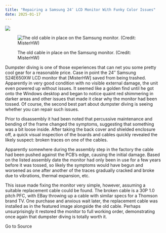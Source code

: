 ```yaml
---
title: "Repairing a Samsung 24″ LCD Monitor With Funky Color Issues"
date: 2025-01-17
---
```


![](https://hackaday.com/wp-content/uploads/2025/01/samsung_monitor_repair_misterhw_old_new_cable.jpg?w=800)

<figure>

![The old cable in place on the Samsung monitor. (Credit: MisterHW)](https://hackaday.com/wp-content/uploads/2025/01/samsung_monitor_repair_misterhw_thumb.jpg?w=400)

<figcaption>

The old cable in place on the Samsung monitor. (Credit: MisterHW)

</figcaption>

</figure>

Dumpster diving is one of those experiences that can net you some pretty cool gear for a reasonable price. Case in point the 24″ Samsung S24E650XW LCD monitor that \[MisterHW\] saved from being trashed. Apparently in very good condition with no visible external damage, the unit even powered up without issues. It seemed like a golden find until he got onto the Windows desktop and began to notice quaint red shimmering in darker areas and other issues that made it clear why the monitor had been tossed. Of course, the second best part about dumpster diving is seeing whether you can repair such issues.

Prior to disassembly it had been noted that percussive maintenance and bending of the frame changed the symptoms, suggesting that something was a bit loose inside. After taking the back cover and shielded enclosure off, a quick visual inspection of the boards and cables quickly revealed the likely suspect: broken traces on one of the cables.

Apparently somewhere during the assembly step in the factory the cable had been pushed against the PCB’s edge, causing the initial damage. Based on the listed assembly date the monitor had only been in use for a few years before it was tossed, so likely the symptoms would have begun and worsened as one after another of the traces gradually cracked and broke due to vibrations, thermal expansion, etc.

This issue made fixing the monitor very simple, however, assuming a suitable replacement cable could be found. The broken cable is a 30P 1.0 pitch PFC, with EBay throwing up a cable with similar specs for a Thomson brand TV. One purchase and anxious wait later, the replacement cable was installed as in the featured image alongside the old cable. Perhaps unsurprisingly it restored the monitor to full working order, demonstrating once again that dumpster diving is totally worth it.

Go to Source
